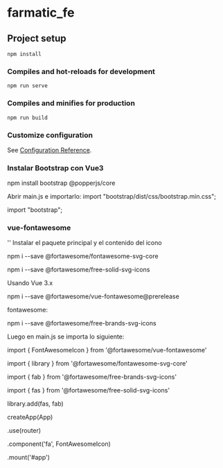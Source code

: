# farmatic_fe

## Project setup
```
npm install
```

### Compiles and hot-reloads for development
```
npm run serve
```

### Compiles and minifies for production
```
npm run build
```

### Customize configuration
See [Configuration Reference](https://cli.vuejs.org/config/).

### Instalar Bootstrap con Vue3

npm install bootstrap @popperjs/core

Abrir main.js e importarlo: 
import "bootstrap/dist/css/bootstrap.min.css";

import "bootstrap";


### vue-fontawesome
''
Instalar el paquete principal y el contenido del icono

npm i --save @fortawesome/fontawesome-svg-core

npm i --save @fortawesome/free-solid-svg-icons


Usando Vue 3.x

npm i --save @fortawesome/vue-fontawesome@prerelease

fontawesome:

npm i --save @fortawesome/free-brands-svg-icons

Luego en main.js se importa lo siguiente: 

import { FontAwesomeIcon } from '@fortawesome/vue-fontawesome'

import { library } from '@fortawesome/fontawesome-svg-core'

import { fab } from '@fortawesome/free-brands-svg-icons'

import { fas } from '@fortawesome/free-solid-svg-icons' 

library.add(fas, fab)

createApp(App)

.use(router)

.component('fa', FontAwesomeIcon)

.mount('#app')
